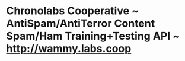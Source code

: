 # Chronolabs Cooperative ~ AntiSpam/AntiTerror Content Spam/Ham Training+Testing API ~ http://wammy.labs.coop
